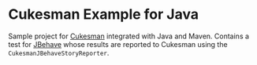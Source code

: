 Cukesman Example for Java
=========================

Sample project for [Cukesman](https://cukesman.com/) integrated with Java and Maven. Contains a test for [JBehave](http://jbehave.org/)
whose results are reported to Cukesman using the `CukesmanJBehaveStoryReporter`.
